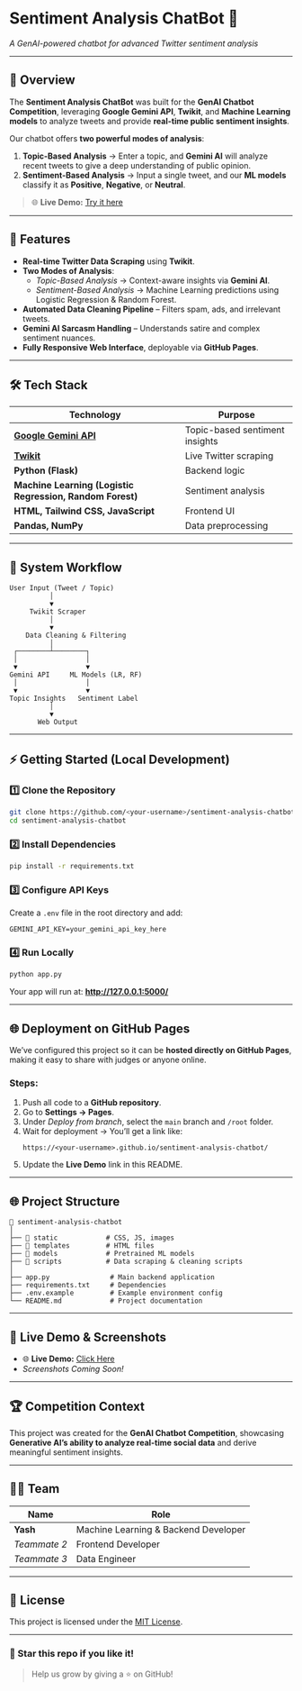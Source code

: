 
# Sentiment Analysis ChatBot 🤖
*A GenAI-powered chatbot for advanced Twitter sentiment analysis*

---

## 🚀 Overview
The **Sentiment Analysis ChatBot** was built for the **GenAI Chatbot Competition**, leveraging **Google Gemini API**, **Twikit**, and **Machine Learning models** to analyze tweets and provide **real-time public sentiment insights**.

Our chatbot offers **two powerful modes of analysis**:  
1. **Topic-Based Analysis** → Enter a topic, and **Gemini AI** will analyze recent tweets to give a deep understanding of public opinion.  
2. **Sentiment-Based Analysis** → Input a single tweet, and our **ML models** classify it as **Positive**, **Negative**, or **Neutral**.

> 🌐 **Live Demo:** [Try it here](https://<your-username>.github.io/sentiment-analysis-chatbot/)

---

## 🌟 Features
- **Real-time Twitter Data Scraping** using **Twikit**.
- **Two Modes of Analysis**:
  - *Topic-Based Analysis* → Context-aware insights via **Gemini AI**.
  - *Sentiment-Based Analysis* → Machine Learning predictions using Logistic Regression & Random Forest.
- **Automated Data Cleaning Pipeline** – Filters spam, ads, and irrelevant tweets.
- **Gemini AI Sarcasm Handling** – Understands satire and complex sentiment nuances.
- **Fully Responsive Web Interface**, deployable via **GitHub Pages**.

---

## 🛠️ Tech Stack
| Technology | Purpose |
|------------|---------|
| **[Google Gemini API](https://ai.google.dev/)** | Topic-based sentiment insights |
| **[Twikit](https://github.com/dmytrostriletskyi/twikit)** | Live Twitter scraping |
| **Python (Flask)** | Backend logic |
| **Machine Learning (Logistic Regression, Random Forest)** | Sentiment analysis |
| **HTML, Tailwind CSS, JavaScript** | Frontend UI |
| **Pandas, NumPy** | Data preprocessing |

---

## 🔧 System Workflow
```
User Input (Tweet / Topic)
          │
          ▼
     Twikit Scraper
          │
          ▼
    Data Cleaning & Filtering
          │
 ┌────────┴────────┐
 │                 │
 ▼                 ▼
Gemini API     ML Models (LR, RF)
 │                 │
 ▼                 ▼
Topic Insights   Sentiment Label
          │
          ▼
       Web Output
```

---

## ⚡ Getting Started (Local Development)

### **1️⃣ Clone the Repository**
```bash
git clone https://github.com/<your-username>/sentiment-analysis-chatbot.git
cd sentiment-analysis-chatbot
```

### **2️⃣ Install Dependencies**
```bash
pip install -r requirements.txt
```

### **3️⃣ Configure API Keys**
Create a `.env` file in the root directory and add:
```
GEMINI_API_KEY=your_gemini_api_key_here
```

### **4️⃣ Run Locally**
```bash
python app.py
```
Your app will run at: **http://127.0.0.1:5000/**

---

## 🌐 Deployment on GitHub Pages
We’ve configured this project so it can be **hosted directly on GitHub Pages**, making it easy to share with judges or anyone online.

### **Steps:**
1. Push all code to a **GitHub repository**.
2. Go to **Settings → Pages**.
3. Under *Deploy from branch*, select the `main` branch and `/root` folder.
4. Wait for deployment → You’ll get a link like:  
   ```
   https://<your-username>.github.io/sentiment-analysis-chatbot/
   ```
5. Update the **Live Demo** link in this README.

---

## 🌐 Project Structure
```
📂 sentiment-analysis-chatbot
│
├── 📂 static            # CSS, JS, images
├── 📂 templates         # HTML files
├── 📂 models            # Pretrained ML models
├── 📂 scripts           # Data scraping & cleaning scripts
│
├── app.py               # Main backend application
├── requirements.txt     # Dependencies
├── .env.example         # Example environment config
└── README.md            # Project documentation
```

---

## 🎥 Live Demo & Screenshots
- 🌐 **Live Demo:** [Click Here](https://<your-username>.github.io/sentiment-analysis-chatbot/)
- *Screenshots Coming Soon!*

---

## 🏆 Competition Context
This project was created for the **GenAI Chatbot Competition**, showcasing **Generative AI’s ability to analyze real-time social data** and derive meaningful sentiment insights.

---

## 👨‍💻 Team
| Name | Role |
|------|------|
| **Yash** | Machine Learning & Backend Developer |
| *Teammate 2* | Frontend Developer |
| *Teammate 3* | Data Engineer |

---

## 📜 License
This project is licensed under the [MIT License](LICENSE).

---

### 🌟 Star this repo if you like it!
> Help us grow by giving a ⭐ on GitHub!
